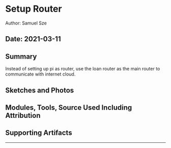 #  Setup Router

Author: Samuel Sze

Date: 2021-03-11
-----

## Summary
Instead of setting up pi as router, use the loan router as the main router to communicate with internet cloud. 

## Sketches and Photos


## Modules, Tools, Source Used Including Attribution


## Supporting Artifacts


-----
